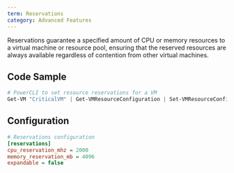 ```yaml
---
term: Reservations
category: Advanced Features
---
```


Reservations guarantee a specified amount of CPU or memory resources to a virtual machine or resource pool, ensuring that the reserved resources are always available regardless of contention from other virtual machines.

## Code Sample

```powershell
# PowerCLI to set resource reservations for a VM
Get-VM "CriticalVM" | Get-VMResourceConfiguration | Set-VMResourceConfiguration -CpuReservationMHz 2000 -MemReservationMB 4096
```

## Configuration

```ini
# Reservations configuration
[reservations]
cpu_reservation_mhz = 2000
memory_reservation_mb = 4096
expandable = false
```